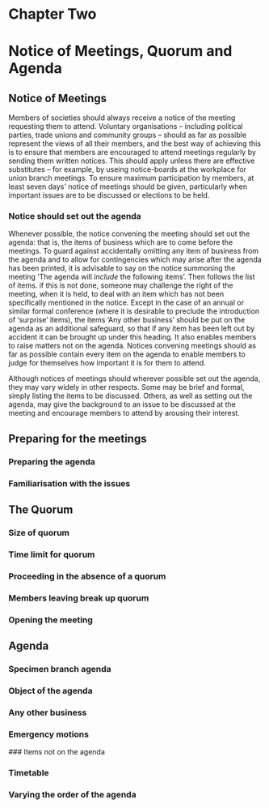 # Chapter Two
# Notice of Meetings, Quorum and Agenda

## Notice of Meetings

Members of societies should always receive a notice of the meeting requesting them to attend. Voluntary organisations – including political parties, trade unions and community groups – should as far as possible represent the views of all their members, and the best way of achieving this is to ensure that members are encouraged to attend meetings regularly by sending them written notices. This should apply unless there are effective substitutes – for example, by useing notice-boards at the workplace for union branch meetings. To ensure maximum participation by members, at least seven days' notice of meetings should be given, particularly when important issues are to be discussed or elections to be held.

### Notice should set out the agenda

Whenever possible, the notice convening the meeting should set out the agenda: that is, the items of business which are to come before the meetings. To guard against accidentally omitting any item of business from the agenda and to allow for contingencies which may arise after the agenda has been printed, it is advisable to say on the notice summoning the meeting ‘The agenda will *include* the following items’. Then follows the list of items. if this is not done, someone may challenge the right of the meeting, when it is held, to deal with an item which has not been specifically mentioned in the notice. Except in the case of an annual or similar formal conference (where it is desirable to preclude the introduction of ‘surprise’ items), the items ‘Any other business’ should be put on the agenda as an additional safeguard, so that if any item has been left out by accident it can be brought up under this heading. It also enables members to raise matters not on the agenda. Notices convening meetings should as far as possible contain every item on the agenda to enable members to judge for themselves how important it is for them to attend.

Although notices of meetings should wherever possible set out the agenda, they may vary widely in other respects. Some may be brief and formal, simply listing the items to be discussed. Others, as well as setting out the agenda, may give the background to an issue to be discussed at the meeting and encourage members to attend by arousing their interest.

## Preparing for the meetings

### Preparing the agenda

### Familiarisation with the issues

## The Quorum

### Size of quorum

### Time limit for quorum

### Proceeding in the absence of a quorum

### Members leaving break up quorum

### Opening the meeting

## Agenda

### Specimen branch agenda

### Object of the agenda

### Any other business

### Emergency motions

### Items not on the agenda

### Timetable

### Varying the order of the agenda
